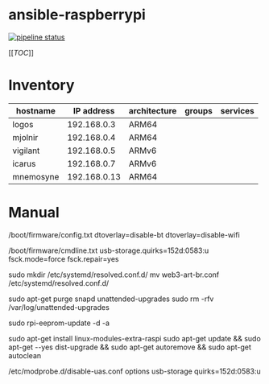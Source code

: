# ansible-raspberrypi

[![pipeline status](https://gitlab.com/willianpaixao/ansible-raspberrypi/badges/master/pipeline.svg)](https://gitlab.com/willianpaixao/ansible-raspberrypi/commits/master)

[[_TOC_]]

# Inventory

| hostname       | IP address   | architecture | groups     | services            |
| -------------- | ------------ | ------------ | ---------- | ------------------- |
| logos          | 192.168.0.3  | ARM64        |            |                     |
| mjolnir        | 192.168.0.4  | ARM64        |            |                     |
| vigilant       | 192.168.0.5  | ARMv6        |            |                     |
| icarus         | 192.168.0.7  | ARMv6        |            |                     |
| mnemosyne      | 192.168.0.13 | ARM64        |            |                     |

# Manual

/boot/firmware/config.txt
dtoverlay=disable-bt
dtoverlay=disable-wifi

/boot/firmware/cmdline.txt
usb-storage.quirks=152d:0583:u fsck.mode=force fsck.repair=yes

sudo mkdir /etc/systemd/resolved.conf.d/
mv web3-art-br.conf /etc/systemd/resolved.conf.d/

sudo apt-get purge snapd unattended-upgrades
sudo rm -rfv /var/log/unattended-upgrades

sudo rpi-eeprom-update -d -a

sudo apt-get install linux-modules-extra-raspi
sudo apt-get update && sudo apt-get --yes dist-upgrade && sudo apt-get autoremove && sudo apt-get autoclean

/etc/modprobe.d/disable-uas.conf
options usb-storage quirks=152d:0583:u
